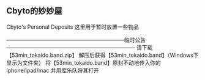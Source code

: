 ## Cbyto的妙妙屋

Cbyto's Personal Deposits
这里用于暂时放置一些物品

——————————————————————临时公告————————————————————————
请下载【53min_tokaido.band.zip】
解压后获得【53min_tokaido.band】（Windows下显示为文件夹）
将【53min_tokaido.band】原封不动地传入你的iphone/ipad/mac
并用库乐队将其打开
